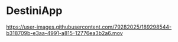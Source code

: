 # DestiniApp



https://user-images.githubusercontent.com/79282025/189298544-b318709b-e3aa-4991-a815-12776ea3b2a6.mov

